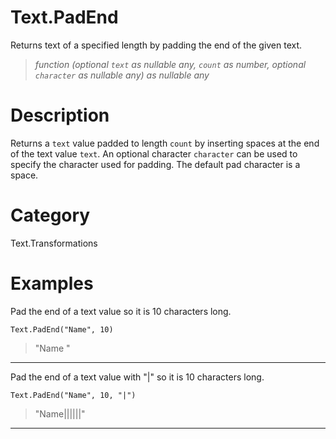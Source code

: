 # Text.PadEnd
Returns text of a specified length by padding the end of the given text.
> _function (optional <code>text</code> as nullable any, <code>count</code> as number, optional <code>character</code> as nullable any) as nullable any_

# Description 
Returns a <code>text</code> value padded to length <code>count</code> by inserting spaces at the end of the text value <code>text</code>. 
    An optional character <code>character</code> can be used to specify the character used for padding. The default pad character is a space.
# Category 
Text.Transformations
# Examples 
Pad the end of a text value so it is 10 characters long.
```
Text.PadEnd("Name", 10)
```
> "Name      "
***
Pad the end of a text value with "|" so it is 10 characters long.
```
Text.PadEnd("Name", 10, "|")
```
> "Name||||||"
***
